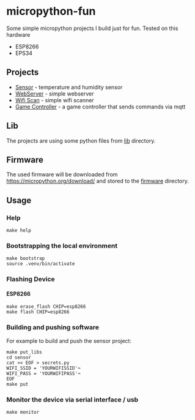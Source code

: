 # micropython-fun

Some simple micropython projects I build just for fun. Tested on this hardware
* ESP8266
* EPS34



## Projects

* [Sensor](sensor/) - temperature and humidity sensor
* [WebServer](webserver/) - simple webserver
* [Wifi Scan](wifi_scan/) - simple wifi scanner
* [Game Controller](game_controller/) - a game controller that sends commands via mqtt



## Lib

The projects are using some python files from [lib](lib/) directory.


## Firmware

The used firmware will be downloaded from https://micropython.org/download/ and stored to the [firmware](firmware/) directory.

## Usage


### Help

```
make help
```


### Bootstrapping the local environment

```
make bootstrap
source .venv/bin/activate
```


### Flashing Device


#### ESP8266

```
make erase_flash CHIP=esp8266
make flash CHIP=esp8266
```


### Building and pushing software

For example to build and push the sensor project:

```
make put_libs
cd sensor
cat << EOF > secrets.py
WIFI_SSID = 'YOURWIFISSID'¬
WIFI_PASS = 'YOURWIFIPASS'¬
EOF
make put
```


### Monitor the device via serial interface / usb

```
make monitor
```

